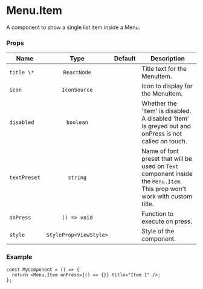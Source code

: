 # Menu.Item

A component to show a single list item inside a Menu.

### Props

| Name         |          Type          | Default | Description                                                                                                               |
| ------------ | :--------------------: | :-----: | ------------------------------------------------------------------------------------------------------------------------- |
| `title \*`   |      `ReactNode`       |         | Title text for the MenuItem.                                                                                              |
| `icon`       |      `IconSource`      |         | Icon to display for the MenuItem.                                                                                         |
| `disabled`   |       `boolean`        |         | Whether the 'item' is disabled. A disabled 'item' is greyed out and onPress is not called on touch.                       |
| `textPreset` |        `string`        |         | Name of font preset that will be used on `Text` component inside the `Menu.Item`. This prop won't work with custom title. |
| `onPress`    |      `() => void`      |         | Function to execute on press.                                                                                             |
| `style`      | `StyleProp<ViewStyle>` |         | Style of the component.                                                                                                   |

### Example

```tsx
const MyComponent = () => {
  return <Menu.Item onPress={() => {}} title="Item 1" />;
};
```
